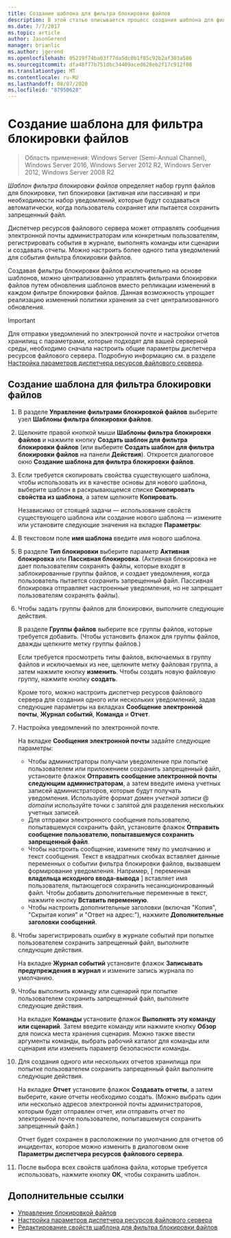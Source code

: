 ```yaml
---
title: Создание шаблона для фильтра блокировки файлов
description: В этой статье описывается процесс создания шаблона для фильтра блокировки файлов
ms.date: 7/7/2017
ms.topic: article
author: JasonGerend
manager: brianlic
ms.author: jgerend
ms.openlocfilehash: 05219f74ba03f77da5dc0b1f85c92b2af303a586
ms.sourcegitcommit: dfa48f77b751dbc34409aced628eb2f17c912f08
ms.translationtype: MT
ms.contentlocale: ru-RU
ms.lasthandoff: 08/07/2020
ms.locfileid: "87950628"
---
```

# <a name="create-a-file-screen-template"></a>Создание шаблона для фильтра блокировки файлов

> Область применения: Windows Server (Semi-Annual Channel), Windows Server 2016, Windows Server 2012 R2, Windows Server 2012, Windows Server 2008 R2

*Шаблон фильтра блокировки файлов* определяет набор групп файлов для блокировки, тип блокировки (активная или пассивная) и при необходимости набор уведомлений, которые будут создаваться автоматически, когда пользователь сохраняет или пытается сохранить запрещенный файл.

Диспетчер ресурсов файлового сервера может отправлять сообщения электронной почты администраторам или конкретным пользователям, регистрировать события в журнале, выполнять команды или сценарии и создавать отчеты. Можно настроить более одного типа уведомлений для события фильтра блокировки файлов.

Создавая фильтры блокировки файлов исключительно на основе шаблонов, можно централизованно управлять фильтрами блокировки файлов путем обновления шаблонов вместо репликации изменений в каждом фильтре блокировки файлов. Данная возможность упрощает реализацию изменений политики хранения за счет централизованного обновления.

> [!Important]
> Для отправки уведомлений по электронной почте и настройки отчетов хранилищ с параметрами, которые подходят для вашей серверной среды, необходимо сначала настроить общие параметры диспетчера ресурсов файлового сервера. Подробную информацию см. в разделе [Настройка параметров диспетчера ресурсов файлового сервера](setting-file-server-resource-manager-options.md).

## <a name="to-create-a-file-screen-template"></a>Создание шаблона для фильтра блокировки файлов

1.  В разделе **Управление фильтрами блокировкой файлов** выберите узел **Шаблоны фильтра блокировки файлов**.

2.  Щелкните правой кнопкой мыши **Шаблоны фильтра блокировки файлов** и нажмите кнопку **Создать шаблон для фильтра блокировки файлов** (или выберите **Создать шаблон для фильтра блокировки файлов** на панели **Действия**). Откроется диалоговое окно **Создание шаблона для фильтра блокировки файлов**.

3.  Если требуется скопировать свойства существующего шаблона, чтобы использовать их в качестве основы для нового шаблона, выберите шаблон в раскрывающемся списке **Скопировать свойства из шаблона**, а затем щелкните **Копировать**.

    Независимо от стоящей задачи — использование свойств существующего шаблона или создание нового шаблона — измените или установите следующие значения на вкладке **Параметры**:

4.  В текстовом поле **имя шаблона** введите имя нового шаблона.

5.  В разделе **Тип блокировки** выберите параметр **Активная блокировка** или **Пассивная блокировка**. (Активная блокировка не дает пользователям сохранять файлы, которые входят в заблокированные группы файлов, и создает уведомления, когда пользователь пытается сохранить запрещенный файл. Пассивная блокировка отправляет настроенные уведомления, но не запрещает пользователям сохранять файлы).

6.  Чтобы задать группы файлов для блокировки, выполните следующие действия.

    В разделе **Группы файлов** выберите все группы файлов, которые требуется добавить. (Чтобы установить флажок для группы файлов, дважды щелкните метку группы файлов.)

    Если требуется просмотреть типы файлов, включаемых в группу файлов и исключаемых из нее, щелкните метку файловая группа, а затем нажмите кнопку **изменить**. Чтобы создать новую файловую группу, нажмите кнопку **создать**.

    Кроме того, можно настроить диспетчер ресурсов файлового сервера для создания одного или нескольких уведомлений, задав следующие параметры на вкладках **Сообщение электронной почты**, **Журнал событий**, **Команда** и **Отчет**.

7.  Настройка уведомлений по электронной почте.

    На вкладке **Сообщения электронной почты** задайте следующие параметры:

    -   Чтобы администраторы получали уведомление при попытке пользователем или приложением сохранить запрещенный файл, установите флажок **Отправить сообщение электронной почты следующим администраторам**, а затем введите имена учетных записей администраторов, которые будут получать уведомления. Используйте формат домен *учетной записи* @ *domain*и используйте точки с запятой для разделения нескольких учетных записей.
    -   Для отправки электронного сообщения пользователю, попытавшемуся сохранить файл, установите флажок **Отправить сообщение пользователю, попытавшемуся сохранить запрещенный файл**.
    -   Чтобы настроить сообщение, измените тему по умолчанию и текст сообщения. Текст в квадратных скобках вставляет данные переменных о событии фильтра блокировки файлов, вызвавшем формирование уведомления. Например, \[ переменная **владельца исходного ввода-вывода** \] вставляет имя пользователя, пытающегося сохранить несанкционированный файл. Чтобы добавить дополнительные переменные в текст, нажмите кнопку **Вставить переменную**.
    -   Чтобы настроить дополнительные заголовки (включая "Копия", "Скрытая копия" и "Ответ на адрес:"), нажмите **Дополнительные заголовки сообщений**.

8.  Чтобы зарегистрировать ошибку в журнале событий при попытке пользователем сохранить запрещенный файл, выполните следующие действия.

    На вкладке **Журнал событий** установите флажок **Записывать предупреждения в журнал** и измените запись журнала по умолчанию.

9.  Чтобы выполнить команду или сценарий при попытке пользователем сохранить запрещенный файл, выполните следующие действия.

    На вкладке **Команды** установите флажок **Выполнять эту команду или сценарий**. Затем введите команду или нажмите кнопку **Обзор** для поиска места хранения сценария. Можно также ввести аргументы команды, выбрать рабочий каталог для команды или сценария или изменить параметр безопасности команды.

10. Для создания одного или нескольких отчетов хранилища при попытке пользователем сохранить запрещенный файл выполните следующие действия.

    На вкладке **Отчет** установите флажок **Создавать отчеты**, а затем выберите, какие отчеты необходимо создать. (Можно выбрать один или несколько адресов электронной почты администраторов, которым будет отправлен отчет, или отправить отчет по электронной почте пользователю, попытавшемуся сохранить запрещенный файл.)

    Отчет будет сохранен в расположении по умолчанию для отчетов об инцидентах, которое можно изменить в диалоговом окне **Параметры диспетчера ресурсов файлового сервера**.

11. После выбора всех свойств шаблона файла, которые требуется использовать, нажмите кнопку **ОК**, чтобы сохранить шаблон.

## <a name="additional-references"></a>Дополнительные ссылки

-   [Управление блокировкой файлов](file-screening-management.md)
-   [Настройка параметров диспетчера ресурсов файлового сервера](setting-file-server-resource-manager-options.md)
-   [Редактирование свойств шаблона для фильтра блокировки файлов](edit-file-screen-template-properties.md)

